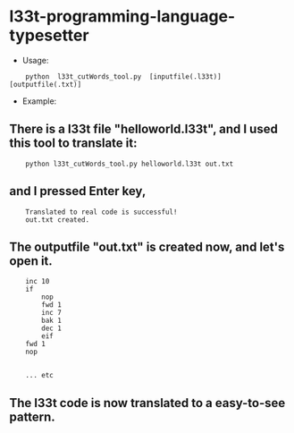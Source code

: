 # l33t-programming-language-typesetter

* Usage: 
```
	python  l33t_cutWords_tool.py  [inputfile(.l33t)]  [outputfile(.txt)]
```

* Example:
## There is a l33t file "helloworld.l33t", and I used this tool to translate it:

```
	python l33t_cutWords_tool.py helloworld.l33t out.txt
```

## and I pressed Enter key,
```
	Translated to real code is successful! 
	out.txt created.
```

## The outputfile "out.txt" is created now, and let's open it.
```
	inc 10
	if
		nop
		fwd 1
		inc 7
		bak 1
		dec 1
		eif
	fwd 1
	nop


	... etc
```
## The l33t code is now translated to a easy-to-see pattern.
